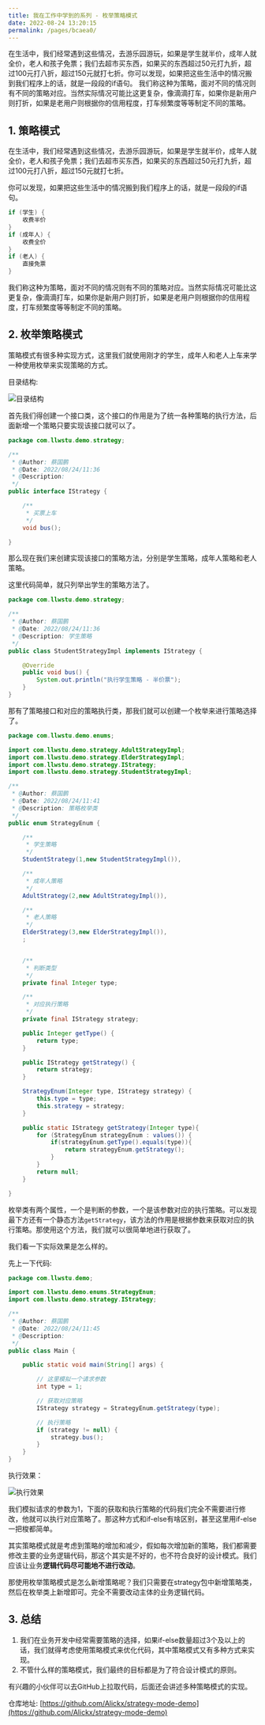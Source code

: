 ```yaml
---
title: 我在工作中学到的系列 - 枚举策略模式
date: 2022-08-24 13:20:15
permalink: /pages/bcaea0/
---
```



在生活中，我们经常遇到这些情况，去游乐园游玩，如果是学生就半价，成年人就全价，老人和孩子免票；我们去超市买东西，如果买的东西超过50元打九折，超过100元打八折，超过150元就打七折。你可以发现，如果把这些生活中的情况搬到我们程序上的话，就是一段段的if语句。
我们称这种为策略，面对不同的情况则有不同的策略对应。当然实际情况可能比这更复杂，像滴滴打车，如果你是新用户则打折，如果是老用户则根据你的信用程度，打车频繁度等等制定不同的策略。

<!-- more -->

## 1. 策略模式

在生活中，我们经常遇到这些情况，去游乐园游玩，如果是学生就半价，成年人就全价，老人和孩子免票；我们去超市买东西，如果买的东西超过50元打九折，超过100元打八折，超过150元就打七折。

你可以发现，如果把这些生活中的情况搬到我们程序上的话，就是一段段的if语句。

``` java
if (学生) {
    收费半价
}
if (成年人) {
    收费全价
}
if (老人) {
    直接免票
}
```

我们称这种为策略，面对不同的情况则有不同的策略对应。当然实际情况可能比这更复杂，像滴滴打车，如果你是新用户则打折，如果是老用户则根据你的信用程度，打车频繁度等等制定不同的策略。

## 2. 枚举策略模式

策略模式有很多种实现方式，这里我们就使用刚才的学生，成年人和老人上车来学一种使用枚举来实现策略的方式。

目录结构:

![目录结构](https://img.llwstu.com/img/202208241152945.png)

首先我们得创建一个接口类，这个接口的作用是为了统一各种策略的执行方法，后面新增一个策略只要实现该接口就可以了。

```java
package com.llwstu.demo.strategy;

/**
 * @Author: 蔡国鹏
 * @Date: 2022/08/24/11:36
 * @Description:
 */
public interface IStrategy {

    /**
     * 买票上车
     */
    void bus();

}
```

那么现在我们来创建实现该接口的策略方法，分别是学生策略，成年人策略和老人策略。

这里代码简单，就只列举出学生的策略方法了。

```java
package com.llwstu.demo.strategy;

/**
 * @Author: 蔡国鹏
 * @Date: 2022/08/24/11:36
 * @Description: 学生策略
 */
public class StudentStrategyImpl implements IStrategy {

    @Override
    public void bus() {
        System.out.println("执行学生策略 - 半价票");
    }
}
```

那有了策略接口和对应的策略执行类，那我们就可以创建一个枚举来进行策略选择了。

```java
package com.llwstu.demo.enums;

import com.llwstu.demo.strategy.AdultStrategyImpl;
import com.llwstu.demo.strategy.ElderStrategyImpl;
import com.llwstu.demo.strategy.IStrategy;
import com.llwstu.demo.strategy.StudentStrategyImpl;

/**
 * @Author: 蔡国鹏
 * @Date: 2022/08/24/11:41
 * @Description: 策略枚举类
 */
public enum StrategyEnum {

    /**
     * 学生策略
     */
    StudentStrategy(1,new StudentStrategyImpl()),

    /**
     * 成年人策略
     */
    AdultStrategy(2,new AdultStrategyImpl()),

    /**
     * 老人策略
     */
    ElderStrategy(3,new ElderStrategyImpl()),
    ;


    /**
     * 判断类型
     */
    private final Integer type;

    /**
     * 对应执行策略
     */
    private final IStrategy strategy;

    public Integer getType() {
        return type;
    }

    public IStrategy getStrategy() {
        return strategy;
    }

    StrategyEnum(Integer type, IStrategy strategy) {
        this.type = type;
        this.strategy = strategy;
    }

    public static IStrategy getStrategy(Integer type){
        for (StrategyEnum strategyEnum : values()) {
            if(strategyEnum.getType().equals(type)){
                return strategyEnum.getStrategy();
            }
        }
        return null;
    }

}
```

枚举类有两个属性，一个是判断的参数，一个是该参数对应的执行策略。可以发现最下方还有一个静态方法`getStrategy`，该方法的作用是根据参数来获取对应的执行策略。那使用这个方法，我们就可以很简单地进行获取了。

我们看一下实际效果是怎么样的。

先上一下代码:

```java
package com.llwstu.demo;

import com.llwstu.demo.enums.StrategyEnum;
import com.llwstu.demo.strategy.IStrategy;

/**
 * @Author: 蔡国鹏
 * @Date: 2022/08/24/11:45
 * @Description:
 */
public class Main {

    public static void main(String[] args) {

        // 这里模拟一个请求参数
        int type = 1;

        // 获取对应策略
        IStrategy strategy = StrategyEnum.getStrategy(type);

        // 执行策略
        if (strategy != null) {
            strategy.bus();
        }
    }
}
```



执行效果：

![执行效果](https://img.llwstu.com/img/202208241201857.png)



我们模拟请求的参数为1，下面的获取和执行策略的代码我们完全不需要进行修改，他就可以执行对应策略了。那这种方式和if-else有啥区别，甚至这里用if-else一把梭都简单。

其实策略模式就是考虑到策略的增加和减少，假如每次增加新的策略，我们都需要修改主要的业务逻辑代码，那这个其实是不好的，也不符合良好的设计模式。我们应该让业务**逻辑代码尽可能地不进行改动**。

那使用枚举策略模式是怎么新增策略呢？我们只需要在strategy包中新增策略类，然后在枚举类上新增即可。完全不需要改动主体的业务逻辑代码。



## 3. 总结

1. 我们在业务开发中经常需要策略的选择，如果if-else数量超过3个及以上的话，我们就得考虑使用策略模式来优化代码，其中策略模式又有多种方式来实现。
2. 不管什么样的策略模式，我们最终的目标都是为了符合设计模式的原则。



有兴趣的小伙伴可以去GitHub上拉取代码，后面还会讲述多种策略模式的实现。

仓库地址: [https://github.com/Alickx/strategy-mode-demo](https://github.com/Alickx/strategy-mode-demo)

